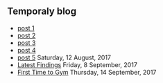 ## Temporaly blog
- [post 1](http://constpetrov.github.io/blog)
- [post 2](http://constpetrov.github.io/blog2)
- [post 3](http://constpetrov.github.io/blog3)
- [post 4](http://constpetrov.github.io/blog4)
- [post 5](http://constpetrov.github.io/blog5) Saturday, 12 August, 2017
- [Latest Findings](http://constpetrov.github.io/2017-09-08-Latest-Findings) Friday, 8 September, 2017
- [First Time to Gym](http://constpetrov.github.io/First-Time-to-Gym) Thursday, 14 September, 2017
